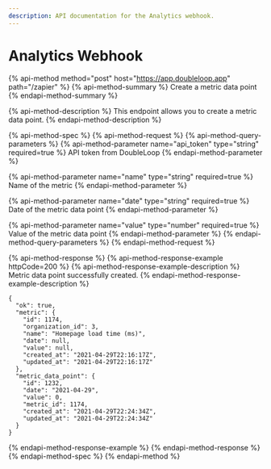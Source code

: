 ```yaml
---
description: API documentation for the Analytics webhook.
---
```


# Analytics Webhook

{% api-method method="post" host="https://app.doubleloop.app" path="/zapier" %}
{% api-method-summary %}
Create a metric data point
{% endapi-method-summary %}

{% api-method-description %}
This endpoint allows you to create a metric data point.
{% endapi-method-description %}

{% api-method-spec %}
{% api-method-request %}
{% api-method-query-parameters %}
{% api-method-parameter name="api\_token" type="string" required=true %}
API token from DoubleLoop
{% endapi-method-parameter %}

{% api-method-parameter name="name" type="string" required=true %}
Name of the metric
{% endapi-method-parameter %}

{% api-method-parameter name="date" type="string" required=true %}
Date of the metric data point
{% endapi-method-parameter %}

{% api-method-parameter name="value" type="number" required=true %}
Value of the metric data point
{% endapi-method-parameter %}
{% endapi-method-query-parameters %}
{% endapi-method-request %}

{% api-method-response %}
{% api-method-response-example httpCode=200 %}
{% api-method-response-example-description %}
Metric data point successfully created.
{% endapi-method-response-example-description %}

```
{
  "ok": true,
  "metric": {
    "id": 1174,
    "organization_id": 3,
    "name": "Homepage load time (ms)",
    "date": null,
    "value": null,
    "created_at": "2021-04-29T22:16:17Z",
    "updated_at": "2021-04-29T22:16:17Z"
  },
  "metric_data_point": {
    "id": 1232,
    "date": "2021-04-29",
    "value": 0,
    "metric_id": 1174,
    "created_at": "2021-04-29T22:24:34Z",
    "updated_at": "2021-04-29T22:24:34Z"
  }
}
```
{% endapi-method-response-example %}
{% endapi-method-response %}
{% endapi-method-spec %}
{% endapi-method %}



